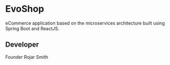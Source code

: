 # EvoShop

eCommerce application based on the microservices architecture built using Spring Boot and ReactJS.

## Developer

Founder Rojar Smith

